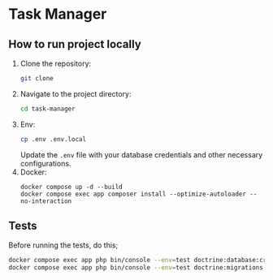 # Task Manager

## How to run project locally
1. Clone the repository:
   ```bash
   git clone
   ```
2. Navigate to the project directory:
   ```bash
   cd task-manager
   ```
3. Env:
    ```bash
    cp .env .env.local
    ```
    Update the `.env` file with your database credentials and other necessary configurations.
4. Docker:
    ```
    docker compose up -d --build
    docker compose exec app composer install --optimize-autoloader --no-interaction
   ```

## Tests
Before running the tests, do this;
```bash
docker compose exec app php bin/console --env=test doctrine:database:create --if-not-exists
docker compose exec app php bin/console --env=test doctrine:migrations:migrate -n
```

